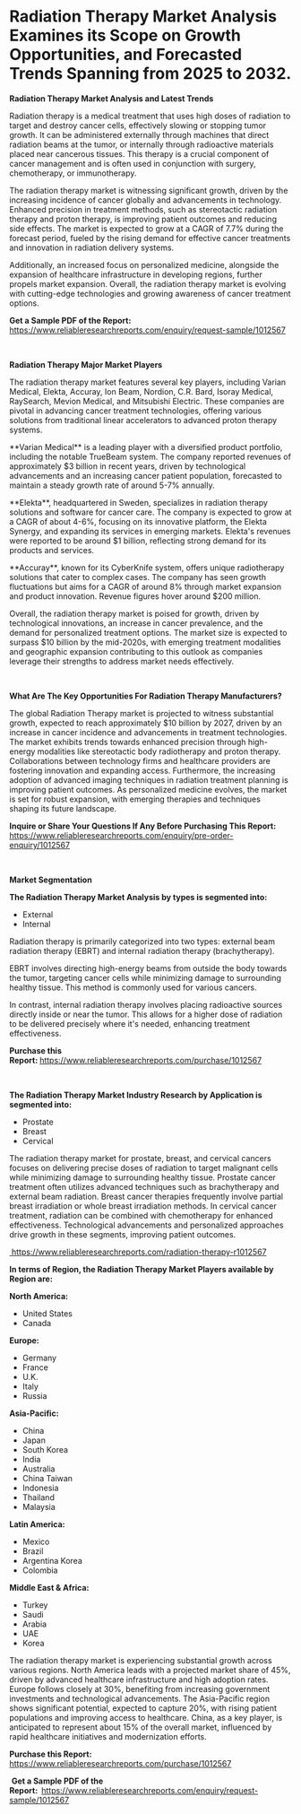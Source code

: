 <p><h1>Radiation Therapy Market Analysis Examines its Scope on Growth Opportunities, and Forecasted Trends Spanning from 2025 to 2032.</h1></p><p><strong>Radiation Therapy Market Analysis and Latest Trends</strong></p>
<p><p>Radiation therapy is a medical treatment that uses high doses of radiation to target and destroy cancer cells, effectively slowing or stopping tumor growth. It can be administered externally through machines that direct radiation beams at the tumor, or internally through radioactive materials placed near cancerous tissues. This therapy is a crucial component of cancer management and is often used in conjunction with surgery, chemotherapy, or immunotherapy.</p><p>The radiation therapy market is witnessing significant growth, driven by the increasing incidence of cancer globally and advancements in technology. Enhanced precision in treatment methods, such as stereotactic radiation therapy and proton therapy, is improving patient outcomes and reducing side effects. The market is expected to grow at a CAGR of 7.7% during the forecast period, fueled by the rising demand for effective cancer treatments and innovation in radiation delivery systems. </p><p>Additionally, an increased focus on personalized medicine, alongside the expansion of healthcare infrastructure in developing regions, further propels market expansion. Overall, the radiation therapy market is evolving with cutting-edge technologies and growing awareness of cancer treatment options.</p></p>
<p><strong>Get a Sample PDF of the Report:&nbsp;</strong> <a href="https://www.reliableresearchreports.com/enquiry/request-sample/1012567?utm_campaign=3180&utm_medium=2&utm_source=Github&utm_content=ia&utm_term=17042025&utm_id=radiation-therapy">https://www.reliableresearchreports.com/enquiry/request-sample/1012567</a></p>
<p>&nbsp;</p>
<p><strong>Radiation Therapy Major Market Players</strong></p>
<p><p>The radiation therapy market features several key players, including Varian Medical, Elekta, Accuray, Ion Beam, Nordion, C.R. Bard, Isoray Medical, RaySearch, Mevion Medical, and Mitsubishi Electric. These companies are pivotal in advancing cancer treatment technologies, offering various solutions from traditional linear accelerators to advanced proton therapy systems.</p><p>**Varian Medical** is a leading player with a diversified product portfolio, including the notable TrueBeam system. The company reported revenues of approximately $3 billion in recent years, driven by technological advancements and an increasing cancer patient population, forecasted to maintain a steady growth rate of around 5-7% annually.</p><p>**Elekta**, headquartered in Sweden, specializes in radiation therapy solutions and software for cancer care. The company is expected to grow at a CAGR of about 4-6%, focusing on its innovative platform, the Elekta Synergy, and expanding its services in emerging markets. Elekta's revenues were reported to be around $1 billion, reflecting strong demand for its products and services.</p><p>**Accuray**, known for its CyberKnife system, offers unique radiotherapy solutions that cater to complex cases. The company has seen growth fluctuations but aims for a CAGR of around 8% through market expansion and product innovation. Revenue figures hover around $200 million.</p><p>Overall, the radiation therapy market is poised for growth, driven by technological innovations, an increase in cancer prevalence, and the demand for personalized treatment options. The market size is expected to surpass $10 billion by the mid-2020s, with emerging treatment modalities and geographic expansion contributing to this outlook as companies leverage their strengths to address market needs effectively.</p></p>
<p>&nbsp;</p>
<p><strong>What Are The Key Opportunities For Radiation Therapy Manufacturers?</strong></p>
<p><p>The global Radiation Therapy market is projected to witness substantial growth, expected to reach approximately $10 billion by 2027, driven by an increase in cancer incidence and advancements in treatment technologies. The market exhibits trends towards enhanced precision through high-energy modalities like stereotactic body radiotherapy and proton therapy. Collaborations between technology firms and healthcare providers are fostering innovation and expanding access. Furthermore, the increasing adoption of advanced imaging techniques in radiation treatment planning is improving patient outcomes. As personalized medicine evolves, the market is set for robust expansion, with emerging therapies and techniques shaping its future landscape.</p></p>
<p><strong>Inquire or Share Your Questions If Any Before Purchasing This Report:</strong> <a href="https://www.reliableresearchreports.com/enquiry/pre-order-enquiry/1012567?utm_campaign=3180&utm_medium=2&utm_source=Github&utm_content=ia&utm_term=17042025&utm_id=radiation-therapy">https://www.reliableresearchreports.com/enquiry/pre-order-enquiry/1012567</a></p>
<p>&nbsp;</p>
<p><strong>Market Segmentation</strong></p>
<p><strong>The Radiation Therapy Market Analysis by types is segmented into:</strong></p>
<p><ul><li>External</li><li>Internal</li></ul></p>
<p><p>Radiation therapy is primarily categorized into two types: external beam radiation therapy (EBRT) and internal radiation therapy (brachytherapy). </p><p>EBRT involves directing high-energy beams from outside the body towards the tumor, targeting cancer cells while minimizing damage to surrounding healthy tissue. This method is commonly used for various cancers. </p><p>In contrast, internal radiation therapy involves placing radioactive sources directly inside or near the tumor. This allows for a higher dose of radiation to be delivered precisely where it's needed, enhancing treatment effectiveness.</p></p>
<p><strong>Purchase this Report:&nbsp;</strong><a href="https://www.reliableresearchreports.com/purchase/1012567?utm_campaign=3180&utm_medium=2&utm_source=Github&utm_content=ia&utm_term=17042025&utm_id=radiation-therapy">https://www.reliableresearchreports.com/purchase/1012567</a></p>
<p>&nbsp;</p>
<p><strong>The Radiation Therapy Market Industry Research by Application is segmented into:</strong></p>
<p><ul><li>Prostate</li><li>Breast</li><li>Cervical</li></ul></p>
<p><p>The radiation therapy market for prostate, breast, and cervical cancers focuses on delivering precise doses of radiation to target malignant cells while minimizing damage to surrounding healthy tissue. Prostate cancer treatment often utilizes advanced techniques such as brachytherapy and external beam radiation. Breast cancer therapies frequently involve partial breast irradiation or whole breast irradiation methods. In cervical cancer treatment, radiation can be combined with chemotherapy for enhanced effectiveness. Technological advancements and personalized approaches drive growth in these segments, improving patient outcomes.</p></p>
<p><a href="https://www.reliableresearchreports.com/radiation-therapy-r1012567?utm_campaign=3180&utm_medium=2&utm_source=Github&utm_content=ia&utm_term=17042025&utm_id=radiation-therapy">&nbsp;https://www.reliableresearchreports.com/radiation-therapy-r1012567</a></p>
<p><strong>In terms of Region, the Radiation Therapy Market Players available by Region are:</strong></p>
<p>
    <p> <strong> North America: </strong>
        <ul>
            <li>United States</li>
            <li>Canada</li>
        </ul>
        </p> 
    <p> <strong> Europe: </strong>
        <ul>
            <li>Germany</li>
            <li>France</li>
            <li>U.K.</li>
            <li>Italy</li>
            <li>Russia</li>
        </ul>
        </p> 
    <p> <strong> Asia-Pacific: </strong>
        <ul>
            <li>China</li>
            <li>Japan</li>
            <li>South Korea</li>
            <li>India</li>
            <li>Australia</li>
            <li>China Taiwan</li>
            <li>Indonesia</li>
            <li>Thailand</li>
            <li>Malaysia</li>
        </ul>
        </p> 
    <p> <strong> Latin America: </strong>
        <ul>
            <li>Mexico</li>
            <li>Brazil</li>
            <li>Argentina Korea</li>
            <li>Colombia</li>
        </ul>
        </p> 
    <p> <strong> Middle East & Africa: </strong>
        <ul>
            <li>Turkey</li>
            <li>Saudi</li>
            <li>Arabia</li>
            <li>UAE</li>
            <li>Korea</li>
        </ul>
    </p>
    </p>
<p><p>The radiation therapy market is experiencing substantial growth across various regions. North America leads with a projected market share of 45%, driven by advanced healthcare infrastructure and high adoption rates. Europe follows closely at 30%, benefiting from increasing government investments and technological advancements. The Asia-Pacific region shows significant potential, expected to capture 20%, with rising patient populations and improving access to healthcare. China, as a key player, is anticipated to represent about 15% of the overall market, influenced by rapid healthcare initiatives and modernization efforts.</p></p>
<p><strong>Purchase this Report: </strong><a href="https://www.reliableresearchreports.com/purchase/1012567?utm_campaign=3180&utm_medium=2&utm_source=Github&utm_content=ia&utm_term=17042025&utm_id=radiation-therapy">https://www.reliableresearchreports.com/purchase/1012567</a></p>
<p>&nbsp;<strong>Get a Sample PDF of the Report:&nbsp;&nbsp;</strong><a href="https://www.reliableresearchreports.com/enquiry/request-sample/1012567?utm_campaign=3180&utm_medium=2&utm_source=Github&utm_content=ia&utm_term=17042025&utm_id=radiation-therapy">https://www.reliableresearchreports.com/enquiry/request-sample/1012567</a></p>
<p><strong></strong></p>
<p><p></p><p></p><p></p></p>